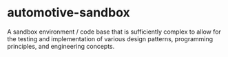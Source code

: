 # automotive-sandbox
A sandbox environment / code base that is sufficiently complex to allow for the testing and implementation of various design patterns, programming principles, and engineering concepts.
